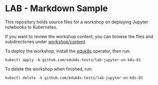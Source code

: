 LAB - Markdown Sample
=====================

This repository holds source files for a workshop on deploying Jupyter notebooks to Kubernetes.

If you want to review the workshop content, you can browse the files and subdirectories under [workshop/content](workshop/content).

To deploy the workshop, install the [eduk8s](https://github.com/eduk8s/eduk8s-operator) operator, then run:

```
kubectl apply -k github.com/eduk8s-tests/lab-jupyter-on-k8s-01
```

To delete the workshop when finished, run:

```
kubectl delete -k github.com/eduk8s-tests/lab-jupyter-on-k8s-01
```
